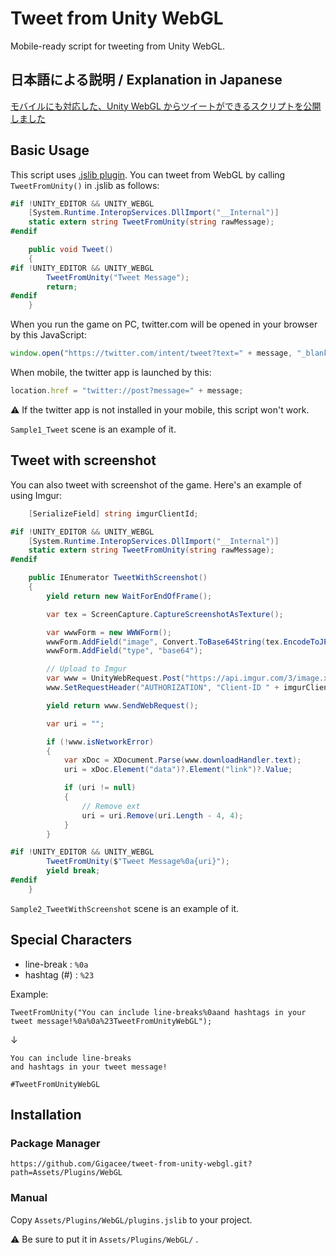 # Tweet from Unity WebGL

Mobile-ready script for tweeting from Unity WebGL.

## 日本語による説明 / Explanation in Japanese

[モバイルにも対応した、Unity WebGL からツイートができるスクリプトを公開しました](https://blog.gigacreation.jp/entry/2020/10/04/223712)

## Basic Usage

This script uses [.jslib plugin](https://docs.unity3d.com/Manual/webgl-interactingwithbrowserscripting.html). You can tweet from WebGL by calling `TweetFromUnity()` in .jslib as follows:

```cs
#if !UNITY_EDITOR && UNITY_WEBGL
    [System.Runtime.InteropServices.DllImport("__Internal")]
    static extern string TweetFromUnity(string rawMessage);
#endif

    public void Tweet()
    {
#if !UNITY_EDITOR && UNITY_WEBGL
        TweetFromUnity("Tweet Message");
        return;
#endif
    }
```

When you run the game on PC, twitter.com will be opened in your browser by this JavaScript:

```js
window.open("https://twitter.com/intent/tweet?text=" + message, "_blank");
```

When mobile, the twitter app is launched by this:

```js
location.href = "twitter://post?message=" + message;
```

:warning: If the twitter app is not installed in your mobile, this script won't work.

`Sample1_Tweet` scene is an example of it.

## Tweet with screenshot

You can also tweet with screenshot of the game. Here's an example of using Imgur:

```cs
    [SerializeField] string imgurClientId;

#if !UNITY_EDITOR && UNITY_WEBGL
    [System.Runtime.InteropServices.DllImport("__Internal")]
    static extern string TweetFromUnity(string rawMessage);
#endif

    public IEnumerator TweetWithScreenshot()
    {
        yield return new WaitForEndOfFrame();

        var tex = ScreenCapture.CaptureScreenshotAsTexture();

        var wwwForm = new WWWForm();
        wwwForm.AddField("image", Convert.ToBase64String(tex.EncodeToJPG()));
        wwwForm.AddField("type", "base64");

        // Upload to Imgur
        var www = UnityWebRequest.Post("https://api.imgur.com/3/image.xml", wwwForm);
        www.SetRequestHeader("AUTHORIZATION", "Client-ID " + imgurClientId);

        yield return www.SendWebRequest();

        var uri = "";

        if (!www.isNetworkError)
        {
            var xDoc = XDocument.Parse(www.downloadHandler.text);
            uri = xDoc.Element("data")?.Element("link")?.Value;

            if (uri != null)
            {
                // Remove ext
                uri = uri.Remove(uri.Length - 4, 4);
            }
        }

#if !UNITY_EDITOR && UNITY_WEBGL
        TweetFromUnity($"Tweet Message%0a{uri}");
        yield break;
#endif
    }
```

`Sample2_TweetWithScreenshot` scene is an example of it.

## Special Characters

- line-break : `%0a`
- hashtag (#) : `%23`

Example:

`TweetFromUnity("You can include line-breaks%0aand hashtags in your tweet message!%0a%0a%23TweetFromUnityWebGL");`

↓

```plaintext
You can include line-breaks
and hashtags in your tweet message!

#TweetFromUnityWebGL
```

## Installation

### Package Manager

`https://github.com/Gigacee/tweet-from-unity-webgl.git?path=Assets/Plugins/WebGL`

### Manual

Copy `Assets/Plugins/WebGL/plugins.jslib` to your project.

:warning: Be sure to put it in `Assets/Plugins/WebGL/` .
